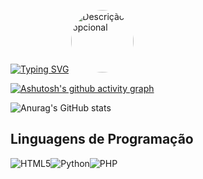 [![Typing SVG](https://readme-typing-svg.demolab.com/?lines=Halloo+I'm+Hudson+;Ein+ewiger+lernender+------------->)](https://git.io/typing-svg)
<img src="https://media0.giphy.com/media/v1.Y2lkPTc5MGI3NjExMHNrNzkzOThrMTV2ZnBqeGV5cXBldXJqaGV4amk3bWd5MTl5cW5hYiZlcD12MV9pbnRlcm5hbF9naWZfYnlfaWQmY3Q9cw/cRb2TVfqxZsyojSr0G/giphy.gif" alt="Descrição opcional" width="100" style="border-radius: 50%;">


[![Ashutosh's github activity graph](https://github-readme-activity-graph.vercel.app/graph?username=devophudson&custom_title=Das%20ist%20Hudson's%20Contribuition&hide_border=true&theme=github-dark)](https://github.com/devophudson/github-readme-activity-graph)

![Anurag's GitHub stats](https://github-readme-stats.vercel.app/api?username=devophudson&show_icons=true&theme=transparentn&hide_border=true)


## Linguagens de Programação
<img alt="HTML5" src="https://img.shields.io/badge/html5-%23E34F26.svg?style=for-the-badge&logo=html5&logoColor=white"/><img alt="Python" src="https://img.shields.io/badge/python-%2314354C.svg?style=for-the-badge&logo=python&logoColor=white"/><img alt="PHP" src="https://img.shields.io/badge/php-%23777BB4.svg?style=for-the-badge&logo=php&logoColor=white"/>

